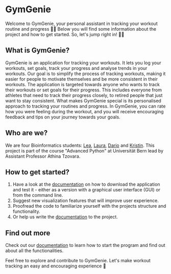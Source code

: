 # GymGenie
Welcome to GymGenie, your personal assistant in tracking your workout routine and progress 🏋️‍♀️ Below you will find some information about the project and how to get started. So, let's jump right in! 🏃‍♂️

## What is GymGenie?
GymGenie is an application for tracking your workouts. It lets you log your workouts, set goals, track your progress and analyse trends in your workouts. Our goal is to simplify the process of tracking workouts, making it easier for people to motivate themselves and be more consistent in their workouts. The application is targeted towards anyone who wants to track their workouts or set goals for their progress. This includes everyone from athletes that need to track their progress closely, to retired people that just want to stay consistent. What makes GymGenie special is its personalised approach to tracking your routines and progress. In GymGenie, you can rate how you were feeling during the workout, and you will receive encouraging feedback and tips on your journey towards your goals. 

## Who are we?
We are four Bioinformatics students: [Lea](https://github.com/leaf185), [Laura](https://github.com/lfercer), [Dario](https://github.com/ddd42-star) and [Kristin](https://github.com/kristinwo). This project is part of the course "Advanced Python" at Universität Bern lead by Assistant Professor Athina Tzovara.

## How to get started?
1. Have a look at the [documentation](https://github.com/ddd42-star/fitnessTracker/tree/main/docs) on how to download the application and test it - either as a version with a graphical user interface (GUI) or from the command line. 
2. Suggest new visualization features that will improve user experience.
3. Proofread the code to familiarize yourself with the projects structure and functionality.
4. Or help us write the [documentation](https://github.com/ddd42-star/fitnessTracker/tree/main/docs) to the project.

## Find out more
Check out our [documentation](https://github.com/ddd42-star/fitnessTracker/tree/main/docs) to learn how to start the program and find out about all the functionalities.

Feel free to explore and contribute to GymGenie. Let's make workout tracking an easy and encouraging experience 💪